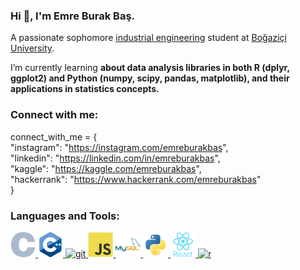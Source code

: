 ### Hi 👋, I'm Emre Burak Baş.

A passionate sophomore [industrial engineering](https://ie.boun.edu.tr) student at [Boğaziçi University](https://boun.edu.tr).

I’m currently learning **about data analysis libraries in both R (dplyr, ggplot2) and Python (numpy, scipy, pandas, matplotlib), and their applications in statistics concepts.**

### Connect with me:

connect_with_me = {  
    "instagram": "https://instagram.com/emreburakbas",  
    "linkedin": "https://linkedin.com/in/emreburakbas",  
    "kaggle": "https://kaggle.com/emreburakbas",  
    "hackerrank": "https://www.hackerrank.com/emreburakbas"  
}

<h3 align="left">Languages and Tools:</h3>
<p align="left" class="bg-white"> 
  <a href="http://www.open-std.org/jtc1/sc22/wg14/" target="_blank"> 
    <img src="https://raw.githubusercontent.com/devicons/devicon/master/icons/c/c-original.svg" alt="c" width="40" height="40"/> 
  </a> 
  <a href="https://isocpp.org/" target="_blank"> 
    <img src="https://raw.githubusercontent.com/devicons/devicon/master/icons/cplusplus/cplusplus-original.svg" alt="cplusplus" width="40" height="40"/> 
  </a> 
  <a href="https://git-scm.com/" target="_blank"> 
    <img src="https://www.vectorlogo.zone/logos/git-scm/git-scm-icon.svg" alt="git" width="40" height="40"/> 
  </a> 
  <a href="https://www.ecma-international.org/publications-and-standards/standards/ecma-262/" target="_blank"> 
    <img src="https://raw.githubusercontent.com/devicons/devicon/master/icons/javascript/javascript-original.svg" alt="javascript" width="40" height="40"/> 
  </a> 
  <a href="https://www.mysql.com/" target="_blank"> 
    <img src="https://raw.githubusercontent.com/devicons/devicon/master/icons/mysql/mysql-original-wordmark.svg" alt="mysql" width="40" height="40"/> 
  </a> 
  <a href="https://www.python.org" target="_blank"> 
    <img src="https://raw.githubusercontent.com/devicons/devicon/master/icons/python/python-original.svg" alt="python" width="40" height="40"/> 
  </a> 
  <a href="https://reactjs.org/" target="_blank"> 
    <img src="https://raw.githubusercontent.com/devicons/devicon/master/icons/react/react-original-wordmark.svg" alt="react" width="40" height="40"/> 
  </a>
  <a href="https://www.r-project.org/" target="_blank"> 
    <img src="https://www.r-project.org/Rlogo.png" alt="r" width="53.3" height="40"/> 
  </a>
</p>

<!--
**Emreburak1/Emreburak1** is a ✨ _special_ ✨ repository because its `README.md` (this file) appears on your GitHub profile.

Here are some ideas to get you started:

- 🔭 I’m currently working on ...
- 🌱 I’m currently learning ...
- 👯 I’m looking to collaborate on ...
- 🤔 I’m looking for help with ...
- 💬 Ask me about ...
- 📫 How to reach me: ...
- 😄 Pronouns: ...
- ⚡ Fun fact: ...
-->
